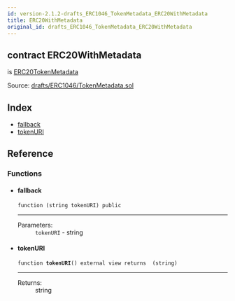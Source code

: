 ```yaml
---
id: version-2.1.2-drafts_ERC1046_TokenMetadata_ERC20WithMetadata
title: ERC20WithMetadata
original_id: drafts_ERC1046_TokenMetadata_ERC20WithMetadata
---
```


<div class="contract-doc"><div class="contract"><h2 class="contract-header"><span class="contract-kind">contract</span> ERC20WithMetadata</h2><p class="base-contracts"><span>is</span> <a href="drafts_ERC1046_TokenMetadata_ERC20TokenMetadata.html">ERC20TokenMetadata</a></p><div class="source">Source: <a href="https://github.com/OpenZeppelin/zeppelin-solidity/blob/v2.1.2/contracts/drafts/ERC1046/TokenMetadata.sol" target="_blank">drafts/ERC1046/TokenMetadata.sol</a></div></div><div class="index"><h2>Index</h2><ul><li><a href="drafts_ERC1046_TokenMetadata_ERC20WithMetadata.html#">fallback</a></li><li><a href="drafts_ERC1046_TokenMetadata_ERC20WithMetadata.html#tokenURI">tokenURI</a></li></ul></div><div class="reference"><h2>Reference</h2><div class="functions"><h3>Functions</h3><ul><li><div class="item function"><span id="fallback" class="anchor-marker"></span><h4 class="name">fallback</h4><div class="body"><code class="signature">function <strong></strong><span>(string tokenURI) </span><span>public </span></code><hr/><dl><dt><span class="label-parameters">Parameters:</span></dt><dd><div><code>tokenURI</code> - string</div></dd></dl></div></div></li><li><div class="item function"><span id="tokenURI" class="anchor-marker"></span><h4 class="name">tokenURI</h4><div class="body"><code class="signature">function <strong>tokenURI</strong><span>() </span><span>external </span><span>view </span><span>returns  (string) </span></code><hr/><dl><dt><span class="label-return">Returns:</span></dt><dd>string</dd></dl></div></div></li></ul></div></div></div>
